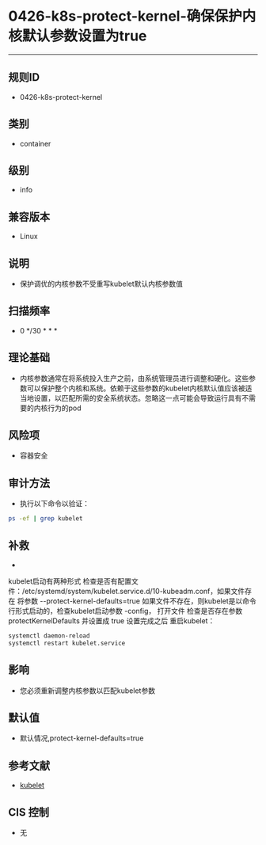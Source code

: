 # 0426-k8s-protect-kernel-确保保护内核默认参数设置为true
---

## 规则ID

- 0426-k8s-protect-kernel


## 类别

- container


## 级别

- info


## 兼容版本


- Linux




## 说明


- 保护调优的内核参数不受重写kubelet默认内核参数值



## 扫描频率
- 0 */30 * * *

## 理论基础


- 内核参数通常在将系统投入生产之前，由系统管理员进行调整和硬化。这些参数可以保护整个内核和系统。依赖于这些参数的kubelet内核默认值应该被适当地设置，以匹配所需的安全系统状态。忽略这一点可能会导致运行具有不需要的内核行为的pod






## 风险项


- 容器安全



## 审计方法
- 执行以下命令以验证：
```bash
ps -ef | grep kubelet
```



## 补救
- 
kubelet启动有两种形式
检查是否有配置文件：/etc/systemd/system/kubelet.service.d/10-kubeadm.conf，如果文件存在 将参数 --protect-kernel-defaults=true
如果文件不存在，则kubelet是以命令行形式启动的，检查kubelet启动参数 -config，
打开文件 检查是否存在参数protectKernelDefaults 并设置成 true
设置完成之后 重启kubelet：
```bash
systemctl daemon-reload
systemctl restart kubelet.service
```



## 影响


- 您必须重新调整内核参数以匹配kubelet参数




## 默认值


- 默认情况,protect-kernel-defaults=true




## 参考文献


- [kubelet](https://kubernetes.io/docs/admin/kubelet/)



## CIS 控制


- 无



